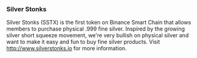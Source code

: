### Silver Stonks

Silver Stonks (SSTX) is the first token on Binance Smart Chain that allows members to purchase physical .999 fine silver. Inspired by the growing silver short squeeze movement, we're very bullish on physical silver and want to make it easy and fun to buy fine silver products.
Visit http://www.silverstonks.io for more information.
